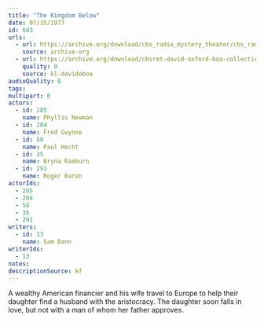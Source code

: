 ```yaml
---
title: "The Kingdom Below"
date: 07/15/1977
id: 683
urls: 
  - url: https://archive.org/download/cbs_radio_mystery_theater/cbs_radio_mystery_theater-0651-0700.zip/cbs_radio_mystery_theater-0651-0700%2Fcbsrmt_0683_the_kingdom_below.mp3
    source: archive-org
  - url: https://archive.org/download/cbsrmt-david-oxford-boa-collection/CBSRMT-770715-0683-The-Kingdom-Below-(128-48)_WBBM-JE-{BoA}.mp3
    quality: 0
    source: kl-davidoboa
audioQuality: 0
tags: 
multipart: 0
actors:  
  - id: 285
    name: Phyllis Newman  
  - id: 204
    name: Fred Gwynne  
  - id: 58
    name: Paul Hecht  
  - id: 35
    name: Bryna Raeburn  
  - id: 291
    name: Roger Baron
actorIds:  
  - 285  
  - 204  
  - 58  
  - 35  
  - 291
writers:  
  - id: 13
    name: Sam Dann
writerIds:  
  - 13
notes: 
descriptionSource: kf
---
```

A wealthy American financier and his wife travel to Europe to help their daughter find a husband with the aristocracy. The daughter soon falls in love, but not with a man of whom her father approves.